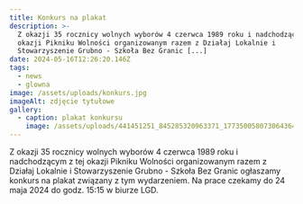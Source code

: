 ```yaml
---
title: Konkurs na plakat
description: >-
  Z okazji 35 rocznicy wolnych wyborów 4 czerwca 1989 roku i nadchodzącym z tej
  okazji Pikniku Wolności organizowanym razem z Działaj Lokalnie i
  Stowarzyszenie Grubno - Szkoła Bez Granic [...]
date: 2024-05-16T12:26:20.146Z
tags:
  - news
  - glowna
image: /assets/uploads/konkurs.jpg
imageAlt: zdjęcie tytułowe
gallery:
  - caption: plakat konkursu
    image: /assets/uploads/441451251_845285320963371_1773500580730643642_n.jpg
---
```

Z okazji 35 rocznicy wolnych wyborów 4 czerwca 1989 roku i nadchodzącym z tej okazji Pikniku Wolności organizowanym razem z Działaj Lokalnie i Stowarzyszenie Grubno - Szkoła Bez Granic ogłaszamy konkurs na plakat związany z tym wydarzeniem. Na prace czekamy do 24 maja 2024 do godz. 15:15 w biurze LGD.
